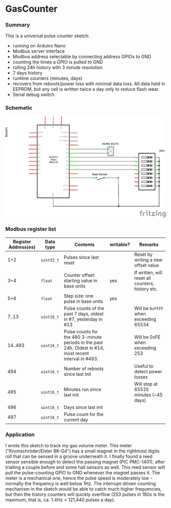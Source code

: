 # GasCounter

### Summary
This is a universal pulse counter sketch:
- running on Arduino Nano
- Modbus server interface
- Modbus address selectable by connecting address GPIOs to GND
- counting the times a GPIO is pulled to GND
- rolling 24h history with 3 minute resolution
- 7 days history
- runtime counters (minutes, days)
- recovers from reboots/power loss with minimal data loss. All data held in EEPROM, but any cell is written twice a day only to reduce flash wear.
- Serial debug switch

### Schematic
![Fritzing schematic](https://github.com/Miq1/GasCounter/blob/master/GasCounterSchematic.png?raw=true)

### Modbus register list
Register Address(es)|Data type|Contents|writable?|Remarks
--- | --- | --- | --- | ---
1+2|``uint32_t``|Pulses since last reset| |Reset by writing a new offset value
3+4|``float``|Counter offset: starting value in base units|yes|If written, will reset all counters, history etc.
5+6|``float``|Step size: one pulse in base units|yes|
7..13|``uint16_t``|Pulse counts of the past 7 days, oldest in #7, yesterday in #13| |Will be ``0xFFFF`` when exceeding 65534
14..493|``uint16_t``|Pulse counts for the 480 3-minute periods in the past 24h. Oldest in #14, most recent interval in #493.| | Will be 0xFE when exceeding 253
494|``uint16_t``|Number of reboots since last init| |Useful to detect power losses
495|``uint16_t``|Minutes run since last init| |Will stop at 65535 minutes (~45 days)
496|``uint16_t``|Days since last init| |
497|``uint16_t``|Pulse count for the current day| |

### Application
I wrote this sketch to track my gas volume meter.
This meter ("Kromschröder/Elster BK-G4") has a small magnet in the rightmost digits roll that can be sensed in a groove underneath it.
I finally found a reed sensor sensible enough to detect the passing magnet (PIC PMC-1401), after trialling a couple before and some hall sensors as well.
This reed sensor will pull the pulse-counting GPIO to GND whenever the magnet passes it.
The meter is a mechanical one, hence the pulse speed is moderately low - normally the frequency is well below 1Hz.
The interrupt-driven counting mechanism in the sketch would be able to catch much higher frequencies, but then the history counters will quickly overflow
(253 pulses in 180s is the maximum, that is, ca. 1.4Hz = 121,440 pulses a day).
